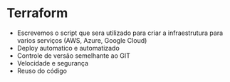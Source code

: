 # Terraform

-   Escrevemos o script que sera utilizado para criar a infraestrutura para varios serviços (AWS, Azure, Google Cloud)
-   Deploy automatico e automatizado
-   Controle de versão semelhante ao GIT
-   Velocidade e segurança
-   Reuso do código